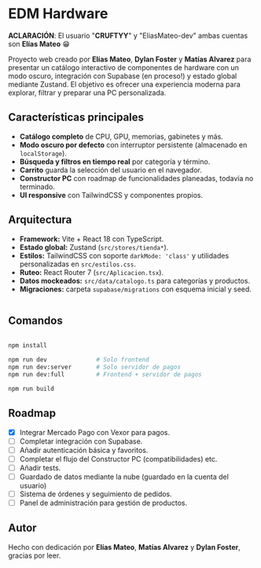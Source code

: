 # EDM Hardware  

**ACLARACIÓN**: El usuario "**CRUFTYY**" y "EliasMateo-dev" ambas cuentas son **Elías Mateo** 😁

Proyecto web creado por **Elías Mateo**, **Dylan Foster** y **Matías Alvarez** para presentar un catálogo interactivo de componentes de hardware con un modo oscuro, integración con Supabase (en proceso!) y estado global mediante Zustand. El objetivo es ofrecer una experiencia moderna para explorar, filtrar y preparar una PC personalizada.

## Características principales
- **Catálogo completo** de CPU, GPU, memorias, gabinetes y más.
- **Modo oscuro por defecto** con interruptor persistente (almacenado en `localStorage`).
- **Búsqueda y filtros en tiempo real** por categoría y término.
- **Carrito** guarda la selección del usuario en el navegador.
- **Constructor PC** con roadmap de funcionalidades planeadas, todavía no terminado.
- **UI responsive** con TailwindCSS y componentes propios.

## Arquitectura
- **Framework:** Vite + React 18 con TypeScript.
- **Estado global:** Zustand (`src/stores/tienda*`).
- **Estilos:** TailwindCSS con soporte `darkMode: 'class'` y utilidades personalizadas en `src/estilos.css`.
- **Ruteo:** React Router 7 (`src/Aplicacion.tsx`).
- **Datos mockeados:** `src/data/catalogo.ts` para categorías y productos.   
- **Migraciones:** carpeta `supabase/migrations` con esquema inicial y seed.

```
```

## Comandos
```bash

npm install 

npm run dev              # Solo frontend
npm run dev:server       # Solo servidor de pagos  
npm run dev:full         # Frontend + servidor de pagos

npm run build

```


## Roadmap
- [x] Integrar Mercado Pago con Vexor para pagos.
- [ ] Completar integración con Supabase.
- [ ] Añadir autenticación básica y favoritos.
- [ ] Completar el flujo del Constructor PC (compatibilidades) etc.
- [ ] Añadir tests.
- [ ] Guardado de datos mediante la nube (guardado en la cuenta del usuario)
- [ ] Sistema de órdenes y seguimiento de pedidos.
- [ ] Panel de administración para gestión de productos.

## Autor
Hecho con dedicación por **Elías Mateo**, **Matías Alvarez** y **Dylan Foster**, gracias por leer.

